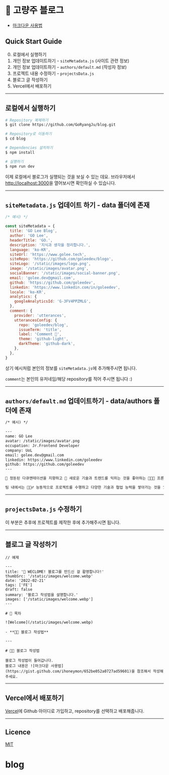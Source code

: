 # 🍻 고량주 블로그

- [마크다운 사용법](https://gist.github.com/ihoneymon/652be052a0727ad59601)

## Quick Start Guide

0. 로컬에서 실행하기
1. 개인 정보 업데이트하기 - `siteMetadata.js` (사이트 관련 정보)
2. 개인 정보 업데이트하기 - `authors/default.md` (작성자 정보)
3. 프로젝트 내용 수정하기 - `projectsData.js` 
4. 블로그 글 작성하기
5. Vercel에서 배포하기

---
## 로컬에서 실행하기

```bash
# Repository 복제하기
$ git clone https://github.com/GoRyangJu/blog.git

# Repository로 이동하기
$ cd blog

# Dependencies 설치하기
$ npm install

# 실행하기
$ npm run dev
```

이제 로컬에서 블로그가 실행되는 것을 보실 수 있는 데요. 브라우저에서 [http://localhost:3000](http://localhost:3000)을 열어보시면 확인하실 수 있습니다.

---
## `siteMetadata.js` 업데이트 하기 - data 폴더에 존재

```js
/* 예시) */

const siteMetadata = {
  title: 'GO Lee Blog',
  author: 'GO Lee',
  headerTitle: 'GO.',
  description: '지식과 생각을 정리합니다.',
  language: 'ko-KR',
  siteUrl: 'https://www.golee.tech',
  siteRepo: 'https://github.com/goleedev/blogo',
  siteLogo: '/static/images/logo.png',
  image: '/static/images/avatar.png',
  socialBanner: '/static/images/social-banner.png',
  email: 'golee.dev@gmail.com',
  github: 'https://github.com/goleedev',
  linkedin: 'https://www.linkedin.com/in/goleedev',
  locale: 'ko-KR',
  analytics: {
    googleAnalyticsId: 'G-3FV4PPZMLG',
  },
  comment: {
    provider: 'utterances',
    utterancesConfig: {
      repo: 'goleedev/blog',
      issueTerm: 'title',
      label: 'Comment 💬',
      theme: 'github-light',
      darkTheme: 'github-dark',
    },
  },
}
```

상기 예시처럼 본인의 정보를 `siteMetadata.js`에 추가해주시면 됩니다. 

`comment`는 본인의 유저네임/해당 repository를 적어 주시면 됩니다 :)

---
## `authors/default.md` 업데이트하기 - data/authors 폴더에 존재

```md
/* 예시) */

---
name: GO Lee
avatar: /static/images/avatar.png
occupation: Jr.Frontend Developer
company: UoL
email: golee.dev@gmail.com
linkedin: https://www.linkedin.com/goleedev
github: https://github.com/goleedev
---

📝 정돈된 다큐멘테이션을 지향하고 🥰 새로운 기술과 트렌드를 익히는 것을 좋아하는 🧑🏻‍💻 프론트엔드 개발자입니다.

팀 내에서는 🏃🏻‍♂️ 능동적으로 프로젝트를 수행하고 다양한 기술과 협업 능력을 쌓아가는 것을 🛣️ 지향점으로 삼고 있으며, 사용자에게는 가장 합리적인 디자인과 서비스를 🤲 제공하는 개발자가 되는 것을 목표로 노력하고 있습니다.

```
---
## `projectsData.js` 수정하기

이 부분은 추후에 프로젝트를 제작한 후에 추가해주시면 됩니다.

---
## 블로그 글 작성하기

```mdx
// 예제

---
title: '🎉 WECLOME! 블로그를 만드신 걸 홥영합니다!'
thumbSrc: '/static/images/welcome.webp'
date: '2022-02-21'
tags: ['FE']
draft: false
summary: '블로그 작성법을 설명합니다.'
images: ['/static/images/welcome.webp']
---

# 📌 목차

![Welcome](/static/images/welcome.webp)

- **💁🏻 블로그 작성법**

---

# 💁🏻 블로그 작성법

블로그 작성법이 들어갑니다.
블로그 내용은 ![마크다운 사용법](https://gist.github.com/ihoneymon/652be052a0727ad59601)을 참조해서 작성해주세요.

```

---
## Vercel에서 배포하기

[Vercel](https://vercel.com/login)에 Github 아이디로 가입하고, repository를 선택하고 배포해줍니다.

---
## Licence

[MIT](https://github.com/timlrx/tailwind-nextjs-starter-blog/blob/master/LICENSE)
# blog
